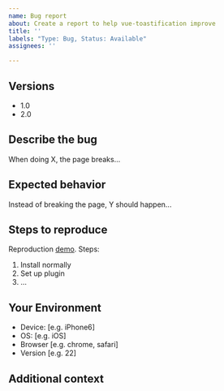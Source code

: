 ```yaml
---
name: Bug report
about: Create a report to help vue-toastification improve
title: ''
labels: "Type: Bug, Status: Available"
assignees: ''

---
```


## Versions
<!-- List of versions known to be affected. -->
- 1.0
- 2.0

## Describe the bug
<!--- Provide a more detailed introduction to the issue itself, and why you consider it to be a bug -->
When doing X, the page breaks...

## Expected behavior
<!-- A clear and concise description of what you expected to happen.
 -->
Instead of breaking the page, Y should happen...

## Steps to reproduce
<!-- Clear steps to reproduce the bug. Include code if relevant. -->
<!-- If possible, also include a live demo. Here are some CodeSandbox templates: -->
<!-- Regular Vue: https://codesandbox.io/s/vue-toastification-3btg5 -->
<!-- Nuxt: https://codesandbox.io/s/vue-toastification-nuxt-i2hv0 -->
Reproduction [demo](link-to-demo).
Steps:
1. Install normally
2. Set up plugin
3. ...

## Your Environment
<!--- Include as many relevant details about the environment you experienced the bug in -->
 - Device: [e.g. iPhone6]
 - OS: [e.g. iOS]
 - Browser [e.g. chrome, safari]
 - Version [e.g. 22]

## Additional context
<!-- Add any other context about the problem here. -->
